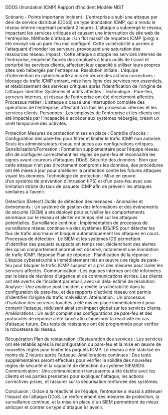 DDOS (Inondation ICMP)
Rapport d’Incident 
Modèle NIST


Scénario - Points importants
Incident : L’entreprise a subi une attaque par déni de service distribué (DDoS) de type inondation ICMP, qui a rendu le réseau interne inopérant pendant 2 heures. L'attaque a submergé le réseau, impactant les services critiques et causant une interruption du site web de l'entreprise.
Méthode d'attaque : Un flot massif de requêtes ICMP (ping) a été envoyé via un pare-feu mal configuré. Cette vulnérabilité a permis à l'attaquant d’inonder les serveurs, provoquant une saturation des ressources réseau.
Impact : Cette attaque a stoppé les services internes de l'entreprise, empêché l’accès des employés à leurs outils de travail et perturbé les services clients, affectant leur capacité à utiliser leurs propres sites web hébergés par l'entreprise.
Résolution initiale : L’équipe d’intervention en cybersécurité a mis en œuvre des actions correctives : blocage du trafic ICMP entrant, mise hors ligne des services non essentiels, et rétablissement des services critiques après l'identification de l'origine de l’attaque.
Identifier
Systèmes et actifs affectés :
Technologie : Pare-feu, serveurs internes, et réseau de l’entreprise ont été directement affectés.
Processus métier : L’attaque a causé une interruption complète des opérations de l'entreprise, affectant à la fois les processus internes et les services clients.
Personnes : Les employés de l’entreprise et les clients ont été impactés par l’incapacité à accéder aux systèmes hébergés, créant un arrêt temporaire des activités.


Protection
Mesures de protection mises en place :
Contrôle d'accès : Configuration des pare-feu pour filtrer et limiter le trafic ICMP non autorisé. Seuls les administrateurs réseau ont accès aux configurations critiques.
Sensibilisation/Formation : Formation supplémentaire pour l’équipe réseau afin de configurer correctement les règles de pare-feu et reconnaître les signes avant-coureurs d’attaques DDoS.
Sécurité des données : Bien que cette attaque n'ait pas directement compromis les données, des procédures ont été mises à jour pour améliorer la protection contre les futures attaques visant les données.
Technologie de protection : Mise en œuvre d’un système de prévention d’intrusion (IPS) et d'un pare-feu avec une limitation stricte du taux de paquets ICMP afin de prévenir les attaques similaires à l’avenir.

Détection (Detect)
Outils de détection des menaces :
Anomalies et événements : Un système de gestion des informations et des événements de sécurité (SIEM) a été déployé pour surveiller les comportements anormaux sur le réseau et alerter en temps réel sur les attaques potentielles.
Surveillance continue : Implémentation de processus de surveillance réseau continue via des systèmes IDS/IPS pour détecter les flux de trafic anormaux et bloquer automatiquement les attaques en cours.
Processus de détection : Le SIEM et les systèmes IDS permettent d'identifier des paquets suspects en temps réel, déclenchant des alertes dès qu’un comportement anormal est observé, notamment une inondation de trafic ICMP.
Réponse
Plan de réponse :
Planification de la réponse : L’équipe cybersécurité a immédiatement mis en œuvre une règle de pare-feu pour bloquer le trafic ICMP suspect et a pris des mesures pour isoler les serveurs affectés.
Communication : Les équipes internes ont été informées par le biais de réunions d’urgence et de communications écrites. Les clients ont été avertis de l'incident par email, avec un délai estimé de résolution.
Analyse : Une analyse post-incident a révélé la vulnérabilité dans la configuration du pare-feu, et des rapports d’activité réseau ont permis d’identifier l’origine du trafic malveillant.
Atténuation : Un processus d’isolation des serveurs touchés a été mis en place immédiatement pour contenir l'attaque, réduisant ainsi son impact global sur les services clients.
Améliorations : Un audit complet des configurations de pare-feu et des protocoles de réponse a été lancé afin d’améliorer la réactivité en cas d’attaque future. Des tests de résistance ont été programmés pour vérifier la robustesse du réseau.


Récupération
Plan de restauration :
Restauration des services : Les services ont été rétablis après la reconfiguration du pare-feu et la mise en œuvre de nouvelles règles pour limiter les paquets ICMP. Le réseau a été stabilisé en moins de 2 heures après l'attaque.
Améliorations continues : Des tests supplémentaires seront effectués pour vérifier la solidité des nouvelles règles de sécurité et la capacité de détection du système SIEM/IDS.
Communication : Une communication transparente a été établie avec les clients et les parties prenantes pour expliquer l'attaque, les actions correctives prises, et rassurer sur la sécurisation renforcée des systèmes.

Conclusion :
Grâce à la réactivité de l’équipe, l’entreprise a réussi à atténuer l’impact de l’attaque DDoS. Le renforcement des mesures de protection, la surveillance continue, et la mise en place d'un SIEM permettront de mieux anticiper et contrer ce type d'attaque à l'avenir.
